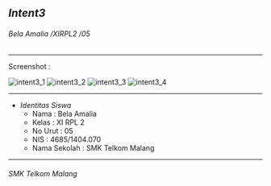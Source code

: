 ## *__Intent3__*
###### *Bela Amalia /XIRPL2 /05*
-------------------------------------------------------
Screenshot :

![intent3_1](https://cloud.githubusercontent.com/assets/22131343/19219242/2a13756c-8e38-11e6-86e4-8e736fa1aaf9.PNG)
![intent3_2](https://cloud.githubusercontent.com/assets/22131343/19219243/2a1b4f3a-8e38-11e6-8f9c-8479d67f2292.PNG)
![intent3_3](https://cloud.githubusercontent.com/assets/22131343/19219240/2a09218e-8e38-11e6-8ff0-27b0f55afc45.PNG)
![intent3_4](https://cloud.githubusercontent.com/assets/22131343/19219241/2a0d25ea-8e38-11e6-806b-a3f50a939a59.PNG)

-------------------------------------------------------
* *Identitas Siswa* 
  * Nama          : Bela Amalia
  * Kelas         : XI RPL 2
  * No Urut       : 05
  * NIS           : 4685/1404.070
  * Nama Sekolah  : SMK Telkom Malang

-------------------------------------------------------

###### *SMK Telkom Malang*
